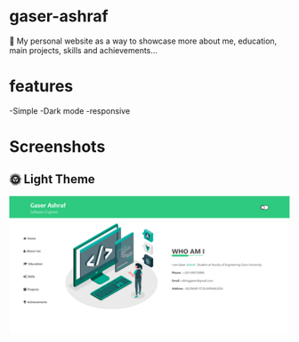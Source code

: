 # gaser-ashraf
🤵 My personal website as a way to showcase more about me, education, main projects, skills and achievements...
# features
-Simple
-Dark mode
-responsive


# Screenshots
## 🌞 Light Theme
![1](screen-shots/1.png)
